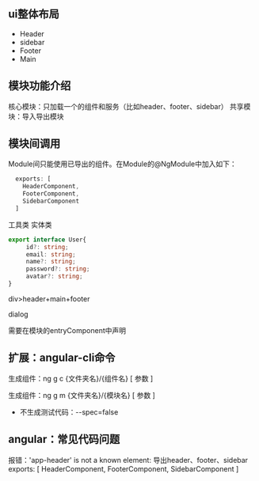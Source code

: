 ## ui整体布局

* Header
* sidebar
* Footer
* Main

## 模块功能介绍

核心模块：只加载一个的组件和服务（比如header、footer、sidebar）
共享模块：导入导出模块



## 模块间调用

Module间只能使用已导出的组件。在Module的@NgModule中加入如下：

```typescript
  exports: [
    HeaderComponent,
    FooterComponent,
    SidebarComponent
  ]
```



工具类
实体类

```ts
export interface User{
     id?: string;
     email: string;
     name?: string;
     password?: string;
     avatar?: string;
}
```



div>header+main+footer

dialog

需要在模块的entryComponent中声明



## 扩展：angular-cli命令

生成组件：ng g c {文件夹名}/{组件名} [ 参数 ]

生成组件：ng g m {文件夹名}/{模块名} [ 参数 ]

* 不生成测试代码：--spec=false

## angular：常见代码问题

报错：'app-header' is not a known element:
导出header、footer、sidebar
  exports: [
    HeaderComponent,
    FooterComponent,
    SidebarComponent
  ]





